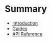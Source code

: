 # Summary
- [Introduction](README.md)
- [Guides](GUIDES.md)
- [API Reference]()
<!-- API TOC START -->
<!-- API TOC END -->